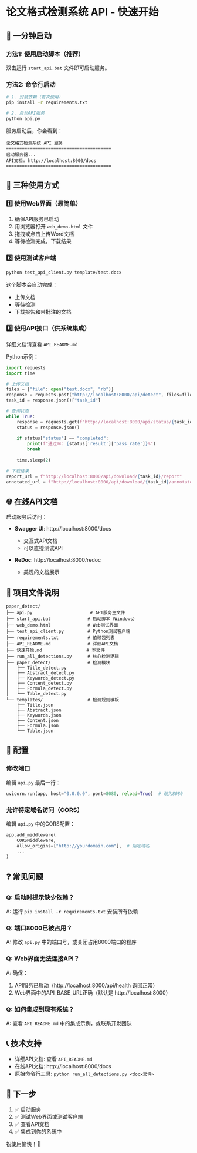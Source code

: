 # 论文格式检测系统 API - 快速开始

## 🚀 一分钟启动

### 方法1: 使用启动脚本（推荐）

双击运行 `start_api.bat` 文件即可启动服务。

### 方法2: 命令行启动

```bash
# 1. 安装依赖（首次使用）
pip install -r requirements.txt

# 2. 启动API服务
python api.py
```

服务启动后，你会看到：
```
论文格式检测系统 API 服务
========================================
启动服务器...
API文档: http://localhost:8000/docs
========================================
```

## 📝 三种使用方式

### 1️⃣ 使用Web界面（最简单）

1. 确保API服务已启动
2. 用浏览器打开 `web_demo.html` 文件
3. 拖拽或点击上传Word文档
4. 等待检测完成，下载结果

### 2️⃣ 使用测试客户端

```bash
python test_api_client.py template/test.docx
```

这个脚本会自动完成：
- 上传文档
- 等待检测
- 下载报告和带批注的文档

### 3️⃣ 使用API接口（供系统集成）

详细文档请查看 `API_README.md`

Python示例：
```python
import requests
import time

# 上传文档
files = {"file": open("test.docx", "rb")}
response = requests.post("http://localhost:8000/api/detect", files=files)
task_id = response.json()["task_id"]

# 查询状态
while True:
    response = requests.get(f"http://localhost:8000/api/status/{task_id}")
    status = response.json()
    
    if status["status"] == "completed":
        print(f"通过率: {status['result']['pass_rate']}%")
        break
    
    time.sleep(2)

# 下载结果
report_url = f"http://localhost:8000/api/download/{task_id}/report"
annotated_url = f"http://localhost:8000/api/download/{task_id}/annotated"
```

## 🌐 在线API文档

启动服务后访问：

- **Swagger UI**: http://localhost:8000/docs
  - 交互式API文档
  - 可以直接测试API
  
- **ReDoc**: http://localhost:8000/redoc
  - 美观的文档展示

## 📂 项目文件说明

```
paper_detect/
├── api.py                      # API服务主文件
├── start_api.bat              # 启动脚本（Windows）
├── web_demo.html              # Web测试界面
├── test_api_client.py         # Python测试客户端
├── requirements.txt           # 依赖包列表
├── API_README.md              # 详细API文档
├── 快速开始.md                 # 本文件
├── run_all_detections.py      # 核心检测逻辑
├── paper_detect/              # 检测模块
│   ├── Title_detect.py
│   ├── Abstract_detect.py
│   ├── Keywords_detect.py
│   ├── Content_detect.py
│   ├── Formula_detect.py
│   └── Table_detect.py
└── templates/                 # 检测规则模板
    ├── Title.json
    ├── Abstract.json
    ├── Keywords.json
    ├── Content.json
    ├── Formula.json
    └── Table.json
```

## 🔧 配置

### 修改端口

编辑 `api.py` 最后一行：
```python
uvicorn.run(app, host="0.0.0.0", port=8080, reload=True)  # 改为8080
```

### 允许特定域名访问（CORS）

编辑 `api.py` 中的CORS配置：
```python
app.add_middleware(
    CORSMiddleware,
    allow_origins=["http://yourdomain.com"],  # 指定域名
    ...
)
```

## ❓ 常见问题

### Q: 启动时提示缺少依赖？
A: 运行 `pip install -r requirements.txt` 安装所有依赖

### Q: 端口8000已被占用？
A: 修改 `api.py` 中的端口号，或关闭占用8000端口的程序

### Q: Web界面无法连接API？
A: 确保：
1. API服务已启动（http://localhost:8000/api/health 返回正常）
2. Web界面中的API_BASE_URL正确（默认是 http://localhost:8000）

### Q: 如何集成到现有系统？
A: 查看 `API_README.md` 中的集成示例，或联系开发团队

## 📞 技术支持

- 详细API文档: 查看 `API_README.md`
- 在线API文档: http://localhost:8000/docs
- 原始命令行工具: `python run_all_detections.py <docx文件>`

## 🎯 下一步

1. ✅ 启动服务
2. ✅ 测试Web界面或测试客户端
3. ✅ 查看API文档
4. ✅ 集成到你的系统中

祝使用愉快！🎉
